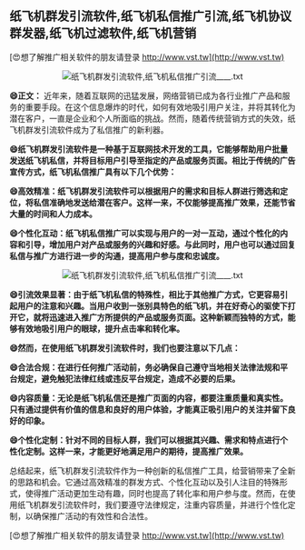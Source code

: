 ## **纸飞机群发引流软件,纸飞机私信推广引流,纸飞机协议群发器,纸飞机过滤软件,纸飞机营销**

[😍想了解推广相关软件的朋友请登录 http://www.vst.tw](http://www.vst.tw)

 <center><img src="https://vst.tw/MP4/tuiguang/png/2.png" alt="纸飞机群发引流软件,纸飞机私信推广引流____.txt"></center>

**😄正文：**
近年来，随着互联网的迅猛发展，网络营销已成为各行业推广产品和服务的重要手段。在这个信息爆炸的时代，如何有效地吸引用户关注，并将其转化为潜在客户，一直是企业和个人所面临的挑战。然而，随着传统营销方式的失效，纸飞机群发引流软件成为了私信推广的新利器。

**😄纸飞机群发引流软件是一种基于互联网技术开发的工具，它能够帮助用户批量发送纸飞机私信，并将目标用户引导至指定的产品或服务页面。相比于传统的广告宣传方式，纸飞机私信推广具有以下几个优势：**

**😄高效精准：纸飞机群发引流软件可以根据用户的需求和目标人群进行筛选和定位，将私信准确地发送给潜在客户。这样一来，不仅能够提高推广效果，还能节省大量的时间和人力成本。**

**😄个性化互动：纸飞机私信推广可以实现与用户的一对一互动，通过个性化的内容和引导，增加用户对产品或服务的兴趣和好感。与此同时，用户也可以通过回复私信与推广方进行进一步的沟通，提高用户参与度和忠诚度。**

 <center><img src="https://vst.tw/MP4/tuiguang/png/7.png" alt="纸飞机群发引流软件,纸飞机私信推广引流____.txt"></center>

**😄引流效果显著：由于纸飞机私信的特殊性，相比于其他推广方式，它更容易引起用户的注意和兴趣。当用户收到一张别具特色的纸飞机，并在好奇心的驱使下打开它，就将迅速进入推广方所提供的产品或服务页面。这种新颖而独特的方式，能够有效地吸引用户的眼球，提升点击率和转化率。**

**😄然而，在使用纸飞机群发引流软件时，我们也要注意以下几点：**

**😄合法合规：在进行任何推广活动前，务必确保自己遵守当地相关法律法规和平台规定，避免触犯法律红线或违反平台规定，造成不必要的后果。**

**😄内容质量：无论是纸飞机私信还是推广页面的内容，都要注重质量和真实性。只有通过提供有价值的信息和良好的用户体验，才能真正吸引用户的关注并留下良好的印象。**

**😄个性化定制：针对不同的目标人群，我们可以根据其兴趣、需求和特点进行个性化定制。这样一来，才能更好地满足用户的期待，提高推广效果。**

总结起来，纸飞机群发引流软件作为一种创新的私信推广工具，给营销带来了全新的思路和机会。它通过高效精准的群发方式、个性化互动以及引人注目的特殊形式，使得推广活动更加生动有趣，同时也提高了转化率和用户参与度。然而，在使用纸飞机群发引流软件时，我们要遵守法律规定，注重内容质量，并进行个性化定制，以确保推广活动的有效性和合法性。

[😍想了解推广相关软件的朋友请登录 http://www.vst.tw](http://www.vst.tw)



